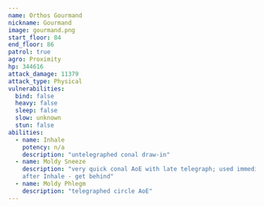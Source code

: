 ```yaml
---
name: Orthos Gourmand
nickname: Gourmand
image: gourmand.png
start_floor: 84
end_floor: 86
patrol: true
agro: Proximity
hp: 344616
attack_damage: 11379
attack_type: Physical
vulnerabilities:
  bind: false
  heavy: false
  sleep: false
  slow: unknown
  stun: false
abilities:
  - name: Inhale
    potency: n/a
    description: "untelegraphed conal draw-in"
  - name: Moldy Sneeze
    description: "very quick conal AoE with late telegraph; used immediately
    after Inhale - get behind"
  - name: Moldy Phlegm
    description: "telegraphed circle AoE"
---
```

